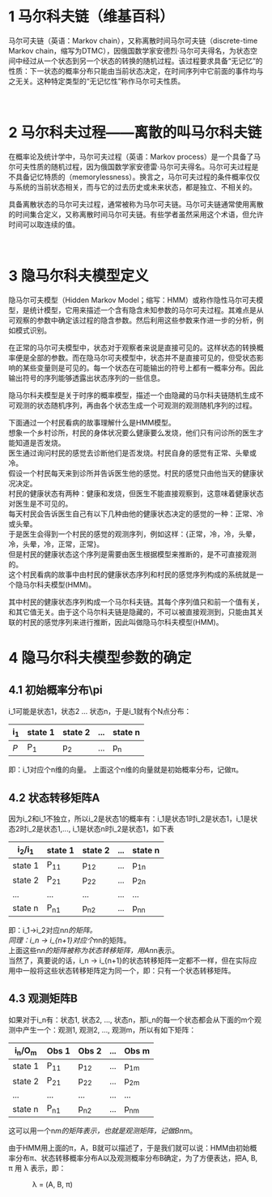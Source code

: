 # 1 马尔科夫链（维基百科）

马尔可夫链（英语：Markov chain），又称离散时间马尔可夫链（discrete-time Markov chain，缩写为DTMC），因俄国数学家安德烈·马尔可夫得名，为状态空间中经过从一个状态到另一个状态的转换的随机过程。该过程要求具备“无记忆”的性质：下一状态的概率分布只能由当前状态决定，在时间序列中它前面的事件均与之无关。这种特定类型的“无记忆性”称作马尔可夫性质。

 

# 2 马尔科夫过程——离散的叫马尔科夫链

在概率论及统计学中，马尔可夫过程（英语：Markov process）是一个具备了马尔可夫性质的随机过程，因为俄国数学家安德雷·马尔可夫得名。马尔可夫过程是不具备记忆特质的（memorylessness）。换言之，马尔可夫过程的条件概率仅仅与系统的当前状态相关，而与它的过去历史或未来状态，都是独立、不相关的。

具备离散状态的马尔可夫过程，通常被称为马尔可夫链。马尔可夫链通常使用离散的时间集合定义，又称离散时间马尔可夫链。有些学者虽然采用这个术语，但允许时间可以取连续的值。

 

# 3 隐马尔科夫模型定义

隐马尔可夫模型（Hidden Markov Model；缩写：HMM）或称作隐性马尔可夫模型，是统计模型，它用来描述一个含有隐含未知参数的马尔可夫过程。其难点是从可观察的参数中确定该过程的隐含参数。然后利用这些参数来作进一步的分析，例如模式识别。

在正常的马尔可夫模型中，状态对于观察者来说是直接可见的。这样状态的转换概率便是全部的参数。而在隐马尔可夫模型中，状态并不是直接可见的，但受状态影响的某些变量则是可见的。每一个状态在可能输出的符号上都有一概率分布。因此输出符号的序列能够透露出状态序列的一些信息。

隐马尔科夫模型是关于时序的概率模型，描述一个由隐藏的马尔科夫链随机生成不可观测的状态随机序列，再由各个状态生成一个可观测的观测随机序列的过程。

下面通过一个村民看病的故事理解什么是HMM模型。  
想象一个乡村诊所，村民的身体状况要么健康要么发烧，他们只有问诊所的医生才能知道是否发烧。  
医生通过询问村民的感觉去诊断他们是否发烧。村民自身的感觉有正常、头晕或冷。  
假设一个村民每天来到诊所并告诉医生他的感觉。村民的感觉只由他当天的健康状况决定。  
村民的健康状态有两种：健康和发烧，但医生不能直接观察到，这意味着健康状态对医生是不可见的。  
每天村民会告诉医生自己有以下几种由他的健康状态决定的感觉的一种：正常、冷或头晕。  
于是医生会得到一个村民的感觉的观测序列，例如这样：{正常，冷，冷，头晕，冷，头晕，冷，正常，正常}。  
但是村民的健康状态这个序列是需要由医生根据模型来推断的，是不可直接观测的。  
这个村民看病的故事中由村民的健康状态序列和村民的感觉序列构成的系统就是一个隐马尔科夫模型(HMM)。  

其中村民的健康状态序列构成一个马尔科夫链。其每个序列值只和前一个值有关，和其它值无关。由于这个马尔科夫链是隐藏的，不可以被直接观测到，只能由其关联的村民的感觉序列来进行推断，因此叫做隐马尔科夫模型(HMM)。

# 4 隐马尔科夫模型参数的确定

## 4.1 初始概率分布\pi

 i_1可能是状态1，状态2 ... 状态n，于是i_1就有个N点分布：

|i<sub>1</sub>|state 1|state 2|...|state n|
|----|----|----|----|----|
|*P*|P<sub>1</sub>|p<sub>2</sub>|...|p<sub>n</sub>|

即：i_1对应个n维的向量。
上面这个n维的向量就是初始概率分布，记做π。  

## 4.2 状态转移矩阵A
因为i_2和i_1不独立，所以i_2是状态1的概率有：i_1是状态1时i_2是状态1，i_1是状态2时i_2是状态1,..., i_1是状态n时i_2是状态1，如下表

|i<sub>2</sub>/i<sub>1</sub>|state 1|state 2|...|state n|
|----|----|----|----|----|
|state 1|P<sub>11</sub>|p<sub>12</sub>|...|p<sub>1n</sub>|
|state 2|P<sub>21</sub>|p<sub>22</sub>|...|p<sub>2n</sub>|
|...|...|...|...|...|
|state n|P<sub>n1</sub>|p<sub>n2</sub>|...|p<sub>nn</sub>|

即：i_1->i_2对应n*n的矩阵。  
同理：i_n -> i_{n+1}对应个n*n的矩阵。  
上面这些n*n的矩阵被称为状态转移矩阵，用An*n表示。  
当然了，真要说的话，i_n -> i_{n+1}的状态转移矩阵一定都不一样，但在实际应用中一般将这些状态转移矩阵定为同一个，即：只有一个状态转移矩阵。  

## 4.3 观测矩阵B

如果对于i_n有：状态1, 状态2, ..., 状态n，那i_n的每一个状态都会从下面的m个观测中产生一个：观测1, 观测2, ..., 观测m，所以有如下矩阵：

|i<sub>n</sub>/O<sub>m</sub>|Obs 1|Obs 2|...|Obs m|
|----|----|----|----|----|
|state 1|P<sub>11</sub>|p<sub>12</sub>|...|p<sub>1m</sub>|
|state 2|P<sub>21</sub>|p<sub>22</sub>|...|p<sub>2m</sub>|
|...|...|...|...|...|
|state n|P<sub>n1</sub>|p<sub>n2</sub>|...|p<sub>nm</sub>|

这可以用一个n*m的矩阵表示，也就是观测矩阵，记做Bn*m。

由于HMM用上面的π，A，B就可以描述了，于是我们就可以说：HMM由初始概率分布π、状态转移概率分布A以及观测概率分布B确定，为了方便表达，把A, B, π 用 λ 表示，即：

            λ = (A, B, π)


